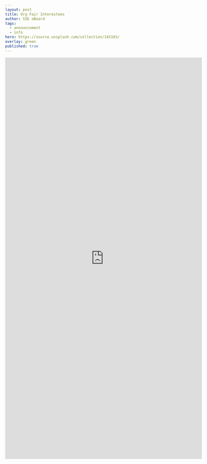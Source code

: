 ```yaml
---
layout: post
title: Org Fair Interestees
author: SSE eBoard
tags:
  - announcement
  - info
hero: https://source.unsplash.com/collection/145103/
overlay: green
published: true
---
```


<iframe src="https://docs.google.com/forms/d/e/1FAIpQLSd-0jlxxrrHgi3bcnozxZRupsn5jtpfLBM3z3p8pj9XreUeyA/viewform?embedded=true" width="640" height="1308" frameborder="0" marginheight="0" marginwidth="0">Loading…</iframe>

